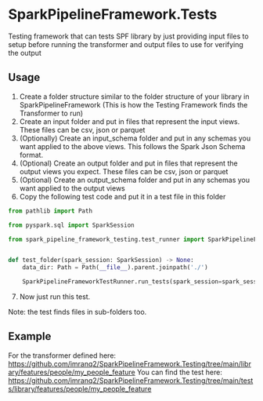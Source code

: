 # SparkPipelineFramework.Tests
Testing framework that can tests SPF library by just providing input files to setup before running the transformer and output files to use for verifying the output

## Usage
1. Create a folder structure similar to the folder structure of your library in SparkPipelineFramework (This is how the Testing Framework finds the Transformer to run)
2. Create an input folder and put in files that represent the input views.  These files can be csv, json or parquet
3. (Optionally) Create an input_schema folder and put in any schemas you want applied to the above views.  This follows the Spark Json Schema format.
4. (Optional) Create an output folder and put in files that represent the output views you expect.  These files can be csv, json or parquet
5. (Optional) Create an output_schema folder and put in any schemas you want applied to the output views
6. Copy the following test code and put it in a test file in this folder

```python
from pathlib import Path

from pyspark.sql import SparkSession

from spark_pipeline_framework_testing.test_runner import SparkPipelineFrameworkTestRunner


def test_folder(spark_session: SparkSession) -> None:
    data_dir: Path = Path(__file__).parent.joinpath('./')

    SparkPipelineFrameworkTestRunner.run_tests(spark_session=spark_session, folder_path=data_dir)
```
7. Now just run this test.

Note: the test finds files in sub-folders too.

## Example
For the transformer defined here: https://github.com/imranq2/SparkPipelineFramework.Testing/tree/main/library/features/people/my_people_feature
You can find the test here: https://github.com/imranq2/SparkPipelineFramework.Testing/tree/main/tests/library/features/people/my_people_feature
